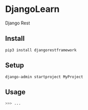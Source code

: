 # DjangoLearn

Django Rest 

## Install
```pip3 install djangorestframework```

## Setup
```django-admin startproject MyProject```

## Usage
```python 
>>> ...
```

